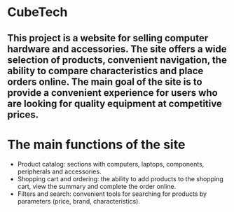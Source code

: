 # СubeTech
## This project is a website for selling computer hardware and accessories. The site offers a wide selection of products, convenient navigation, the ability to compare characteristics and place orders online. The main goal of the site is to provide a convenient experience for users who are looking for quality equipment at competitive prices.
# The main functions of the site
* Product catalog: sections with computers, laptops, components, peripherals and accessories.
* Shopping cart and ordering: the ability to add products to the shopping cart, view the summary and complete the order online.
* Filters and search: convenient tools for searching for products by parameters (price, brand, characteristics).
